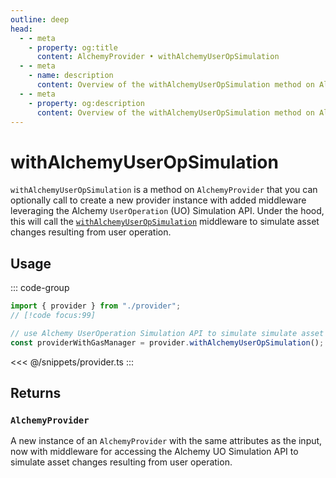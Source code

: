 ```yaml
---
outline: deep
head:
  - - meta
    - property: og:title
      content: AlchemyProvider • withAlchemyUserOpSimulation
  - - meta
    - name: description
      content: Overview of the withAlchemyUserOpSimulation method on Alchemy Provider in aa-alchemy
  - - meta
    - property: og:description
      content: Overview of the withAlchemyUserOpSimulation method on Alchemy Provider in aa-alchemy
---
```


# withAlchemyUserOpSimulation

`withAlchemyUserOpSimulation` is a method on `AlchemyProvider` that you can optionally call to create a new provider instance with added middleware leveraging the Alchemy `UserOperation` (UO) Simulation API. Under the hood, this will call the [`withAlchemyUserOpSimulation`](/packages/aa-alchemy/middleware/withAlchemyUserOpSimulation) middleware to simulate asset changes resulting from user operation.

## Usage

::: code-group

```ts [example.ts]
import { provider } from "./provider";
// [!code focus:99]

// use Alchemy UserOperation Simulation API to simulate simulate asset changes resulting from user operation before sending
const providerWithGasManager = provider.withAlchemyUserOpSimulation();
```

<<< @/snippets/provider.ts
:::

## Returns

### `AlchemyProvider`

A new instance of an `AlchemyProvider` with the same attributes as the input, now with middleware for accessing the Alchemy UO Simulation API to simulate asset changes resulting from user operation.
